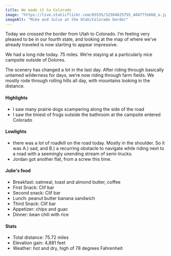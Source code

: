 ```yaml
---
title: We made it to Colorado
image: "https://live.staticflickr.com/65535/52384625755_4d477fe668_o.jpg"
imageAlt: "Mike and Julie at the Utah/Colorado border"
---
```


Today we crossed the border from Utah to Colorado. I’m feeling very pleased to be in our fourth state, and looking at the map of where we’ve already traveled is now starting to appear impressive. 

We had a long ride today. 75 miles. We’re staying at a particularly nice campsite outside of Dolores.

The scenery has changed a lot in the last day. After riding through basically untamed wilderness for days, we’re now riding through farm fields. We mostly rode through rolling hills all day, with mountains looking in the distance. 

#### Highlights
- I saw many prairie dogs scampering along the side of the road 
- I saw the tiniest of frogs outside the bathroom at the campsite
 entered Colorado

#### Lowlights
- there was a _lot_ of roadkill on the road today. Mostly in the shoulder. So it was A.) sad, and B.) a recurring obstacle to navigate while riding next to a road with a seemingly unending stream of semi-trucks. 
- Jordan got another flat, from a screw this time. 

#### Julie's food
- Breakfast: oatmeal, toast and almond butter, coffee
- First Snack: Clif bar
- Second snack: Clif bar
- Lunch: peanut butter banana sandwich
- Third Snack:  Clif bar
- Appetizer: chips and guac
- Dinner: bean chili with rice

#### Stats
- Total distance: 75.72 miles
- Elevation gain: 4,881 feet
- Weather: hot and dry, high of 78 degrees Fahrenheit

